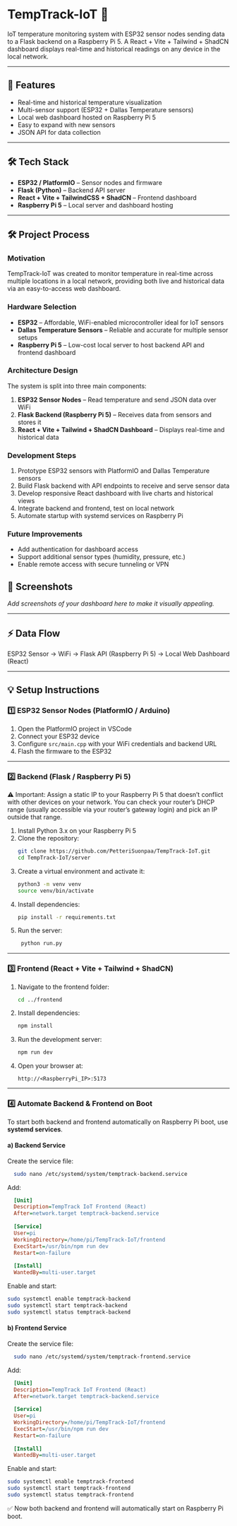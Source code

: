 # TempTrack-IoT 🚀

IoT temperature monitoring system with ESP32 sensor nodes sending data to a Flask backend on a Raspberry Pi 5. A React + Vite + Tailwind + ShadCN dashboard displays real-time and historical readings on any device in the local network.

---

## 🌟 Features

- Real-time and historical temperature visualization  
- Multi-sensor support (ESP32 + Dallas Temperature sensors)  
- Local web dashboard hosted on Raspberry Pi 5  
- Easy to expand with new sensors  
- JSON API for data collection  

---

## 🛠️ Tech Stack

- **ESP32 / PlatformIO** – Sensor nodes and firmware  
- **Flask (Python)** – Backend API server  
- **React + Vite + TailwindCSS + ShadCN** – Frontend dashboard  
- **Raspberry Pi 5** – Local server and dashboard hosting  

---
## 🛠️ Project Process

### Motivation
TempTrack-IoT was created to monitor temperature in real-time across multiple locations in a local network, providing both live and historical data via an easy-to-access web dashboard.

### Hardware Selection
- **ESP32** – Affordable, WiFi-enabled microcontroller ideal for IoT sensors
- **Dallas Temperature Sensors** – Reliable and accurate for multiple sensor setups
- **Raspberry Pi 5** – Low-cost local server to host backend API and frontend dashboard

### Architecture Design
The system is split into three main components:
1. **ESP32 Sensor Nodes** – Read temperature and send JSON data over WiFi
2. **Flask Backend (Raspberry Pi 5)** – Receives data from sensors and stores it
3. **React + Vite + Tailwind + ShadCN Dashboard** – Displays real-time and historical data

### Development Steps
1. Prototype ESP32 sensors with PlatformIO and Dallas Temperature sensors  
2. Build Flask backend with API endpoints to receive and serve sensor data  
3. Develop responsive React dashboard with live charts and historical views  
4. Integrate backend and frontend, test on local network  
5. Automate startup with systemd services on Raspberry Pi  

### Future Improvements
- Add authentication for dashboard access  
- Support additional sensor types (humidity, pressure, etc.)  
- Enable remote access with secure tunneling or VPN
## 📸 Screenshots

_Add screenshots of your dashboard here to make it visually appealing._

---

## ⚡ Data Flow

ESP32 Sensor -> WiFi -> Flask API (Raspberry Pi 5) -> Local Web Dashboard (React)

---

## 💡 Setup Instructions

### 1️⃣ ESP32 Sensor Nodes (PlatformIO / Arduino)

1. Open the PlatformIO project in VSCode  
2. Connect your ESP32 device  
3. Configure `src/main.cpp` with your WiFi credentials and backend URL  
4. Flash the firmware to the ESP32  

---
### 2️⃣ Backend (Flask / Raspberry Pi 5)
⚠️ Important: Assign a static IP to your Raspberry Pi 5 that doesn’t conflict with other devices on your network. You can check your router’s DHCP range (usually accessible via your router’s gateway login) and pick an IP outside that range.
1. Install Python 3.x on your Raspberry Pi 5  
2. Clone the repository:  
   ```bash
   git clone https://github.com/PetteriSuonpaa/TempTrack-IoT.git
   cd TempTrack-IoT/server
3. Create a virtual environment and activate it:
   ```bash
   python3 -m venv venv
   source venv/bin/activate
4. Install dependencies:
   ```bash
   pip install -r requirements.txt
5. Run the server:
   ```bash
    python run.py

---

### 3️⃣ Frontend (React + Vite + Tailwind + ShadCN)

1. Navigate to the frontend folder:
   ```bash
   cd ../frontend
2. Install dependencies:  
   ```bash
   npm install
3. Run the development server:
   ```bash
   npm run dev
4. Open your browser at:
   ```text
   http://<RaspberryPi_IP>:5173
---

### 4️⃣ Automate Backend & Frontend on Boot

To start both backend and frontend automatically on Raspberry Pi boot, use **systemd services**.

#### a) Backend Service

Create the service file:
  ```bash
    sudo nano /etc/systemd/system/temptrack-backend.service
```
Add:
  ```ini
    [Unit]
    Description=TempTrack IoT Frontend (React)
    After=network.target temptrack-backend.service
    
    [Service]
    User=pi
    WorkingDirectory=/home/pi/TempTrack-IoT/frontend
    ExecStart=/usr/bin/npm run dev
    Restart=on-failure
    
    [Install]
    WantedBy=multi-user.target
```
Enable and start:
  ```bash
  sudo systemctl enable temptrack-backend
  sudo systemctl start temptrack-backend
  sudo systemctl status temptrack-backend
```
#### b) Frontend Service

Create the service file:
  ```bash
    sudo nano /etc/systemd/system/temptrack-frontend.service
```
Add:
  ```ini
    [Unit]
    Description=TempTrack IoT Frontend (React)
    After=network.target temptrack-backend.service
    
    [Service]
    User=pi
    WorkingDirectory=/home/pi/TempTrack-IoT/frontend
    ExecStart=/usr/bin/npm run dev
    Restart=on-failure
    
    [Install]
    WantedBy=multi-user.target
```
Enable and start:
  ```bash
  sudo systemctl enable temptrack-frontend
  sudo systemctl start temptrack-frontend
  sudo systemctl status temptrack-frontend
```
✅ Now both backend and frontend will automatically start on Raspberry Pi boot.

